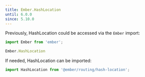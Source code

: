 ```yaml
---
title: Ember.HashLocation
until: 6.0.0
since: 5.10.0
---
```



Previously, HashLocation could be accessed via the `Ember` import:
```js
import Ember from 'ember';

Ember.HashLocation
```

 If needed, HashLocation can be imported:
```js
import HashLocation from '@ember/routing/hash-location';
```
